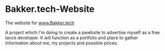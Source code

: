 # Bakker.tech-Website
The website for www.Bakker.tech

A project which I'm doing to create a pwebsite to advertise myself as a free lance developer. It will function as a portfolio and place to gather information about me, my projects and possible prices.
